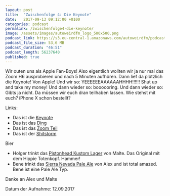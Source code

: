 ```yaml
---
layout: post
title:  "Zwischenfolge 4: Die Keynote"
date:   2017-09-13 09:12:00 +0100
categories: podcast
permalink: /zwischenfolge4-die-keynote/
image: /assets/images/autoweirdfm_logo_500x500.png
podcast_link: https://s3.eu-central-1.amazonaws.com/autoweirdfm/podcasts/zwischenfolge-4-die-keynote.mp3
podcast_file_size: 53,6 MB
podcast_duration: "46:51"
podcast_length: 56237640
published: true
---
```


Wir outen uns als Apple Fan-Boys! Also eigentlich wollten wir ja nur mal das Zoom H6 ausprobieren und nach 5 Minuten aufhören. Dann lief da plötzlich die Keynote! Von Apple! Und wir so: YEEEEEEAAAAAAHHHH!!!!!! Shut up and take my money!
Und dann wieder so: boooooring. Und dann wieder so: Gibts ja nicht. Da müssen wir euch dran teilhaben lassen.
Wie stehst mit euch? iPhone X schon bestellt?

Links:

- Das ist die [Keynote](https://www.apple.com/apple-events/september-2017/?cid=wwa-de-kwgo-features-slid---apple%20keynote-e-productid-&mnid=sWMJmUdzO-dc_mtid_20925fey39950_pcrid_220052343039_&muid=4d4010a3-5c44-4d34-aaf9-a49c23ebf3e1&mtid=20925fey39950&aosid=p238)
- Das ist das [Ding](https://www.apple.com/de/iphone-x/)
- Das ist das [Zoom Teil](https://www.zoom-na.com/products/field-video-recording/field-recording/h6-handy-recorder)
- Das ist der [Shitstorm](https://github.com/autoweirdfm/autoweirdfm.github.io/issues/21)

Bier

- Holger trinkt das [Pistonhead Kustom Lager](https://untappd.com/b/brutal-brewing-pistonhead-kustom-lager/82286) von Malte. Das Original mit dem Hippie Totenkopf. Hammer!
- Bene trinkt das [Sierra Nevada Pale Ale](https://untappd.com/b/sierra-nevada-brewing-co-pale-ale/6284) von Alex und ist total amazed. Bene ist eine Pale Ale Typ.

Danke an Alex und Malte

Datum der Aufnahme: 12.09.2017
